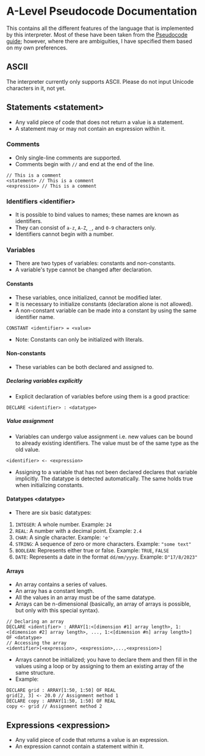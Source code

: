 # A-Level Pseudocode Documentation

This contains all the different features of the language that is implemented by this interpreter. Most of these have been taken from the [Pseudocode guide](https://pastpapers.co/cie/A-Level/Computer%20Science%20(for%20first%20examination%20in%202021)%20(9618)/Syllabus%20&%20Specimen/9618_y21_sg.pdf); however, where there are ambiguities, I have specified them based on my own preferences.

## ASCII
The interpreter currently only supports ASCII. Please do not input Unicode characters in it, not yet.

## Statements \<statement\>
- Any valid piece of code that does not return a value is a statement.
- A statement may or may not contain an expression within it.

### Comments
- Only single-line comments are supported.
- Comments begin with `//` and end at the end of the line.
```
// This is a comment
<statement> // This is a comment
<expression> // This is a comment
```

### Identifiers \<identifier\>
- It is possible to bind values to names; these names are known as identifiers.
- They can consist of `a-z`, `A-Z`, `_`, and `0-9` characters only.
- Identifiers cannot begin with a number.

### Variables
- There are two types of variables: constants and non-constants.
- A variable's type cannot be changed after declaration.

#### Constants
- These variables, once initialized, cannot be modified later.
- It is necessary to initialize constants (declaration alone is not allowed).
- A non-constant variable can be made into a constant by using the same identifier name.
```
CONSTANT <identifier> = <value>
```
- Note: Constants can only be initialized with literals.

#### Non-constants
- These variables can be both declared and assigned to.

##### Declaring variables explicitly
- Explicit declaration of variables before using them is a good practice:
```
DECLARE <identifier> : <datatype>
```

##### Value assignment
- Variables can undergo value assignment i.e. new values can be bound to already existing identifiers. The value must be of the same type as the old value.
```
<identifier> <- <expression>
```
- Assigning to a variable that has not been declared declares that variable implicitly. The datatype is detected automatically. The same holds true when initializing constants.

#### Datatypes \<datatype\>
- There are six basic datatypes:
1. `INTEGER`: A whole number. Example: `24`
2. `REAL`: A number with a decimal point. Example: `2.4`
3. `CHAR`: A single character. Example: `'e'`
4. `STRING`: A sequence of zero or more characters. Example: `"some text"`
5. `BOOLEAN`: Represents either true or false. Example: `TRUE`, `FALSE`
6. `DATE`: Represents a date in the format `dd/mm/yyyy`. Example: `D"17/8/2023"`

#### Arrays
- An array contains a series of values.
- An array has a constant length.
- All the values in an array must be of the same datatype.
- Arrays can be n-dimensional (basically, an array of arrays is possible, but only with this special syntax).
```
// Declaring an array
DECLARE <identifier> : ARRAY[1:<[dimension #1] array length>, 1:<[dimension #2] array length>, ..., 1:<[dimension #n] array length>] OF <datatype>
// Accessing the array
<identifier>[<expression>, <expression>,...,<expression>]
```
- Arrays cannot be initialized; you have to declare them and then fill in the values using a loop or by assigning to them an existing array of the same structure.
- Example:
```
DECLARE grid : ARRAY[1:50, 1:50] OF REAL
grid[2, 3] <- 20.0 // Assignment method 1
DECLARE copy : ARRAY[1:50, 1:50] OF REAL
copy <- grid // Assignment method 2
```


## Expressions \<expression\>
- Any valid piece of code that returns a value is an expression.
- An expression cannot contain a statement within it.